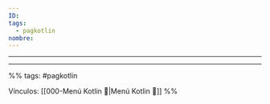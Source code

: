 ```yaml
---
ID: 
tags:
  - pagkotlin
nombre:
---
```

___





















___
%%
tags:  #pagkotlin

Vínculos:   [[000-Menú Kotlin 📃|Menú Kotlin 📃]]
%%